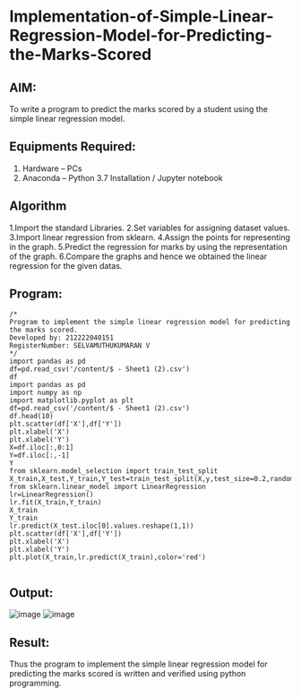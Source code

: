 # Implementation-of-Simple-Linear-Regression-Model-for-Predicting-the-Marks-Scored

## AIM:
To write a program to predict the marks scored by a student using the simple linear regression model.

## Equipments Required:
1. Hardware – PCs
2. Anaconda – Python 3.7 Installation / Jupyter notebook

## Algorithm
1.Import the standard Libraries. 
2.Set variables for assigning dataset values. 
3.Import linear regression from sklearn. 
4.Assign the points for representing in the graph. 
5.Predict the regression for marks by using the representation of the graph. 
6.Compare the graphs and hence we obtained the linear regression for the given datas.
## Program:
```
/*
Program to implement the simple linear regression model for predicting the marks scored.
Developed by: 212222040151
RegisterNumber: SELVAMUTHUKUMARAN V 
*/
import pandas as pd
df=pd.read_csv('/content/$ - Sheet1 (2).csv')
df
import pandas as pd
import numpy as np
import matplotlib.pyplot as plt
df=pd.read_csv('/content/$ - Sheet1 (2).csv')
df.head(10)
plt.scatter(df['X'],df['Y'])
plt.xlabel('X')
plt.xlabel('Y')
X=df.iloc[:,0:1]
Y=df.iloc[:,-1]
Y
from sklearn.model_selection import train_test_split
X_train,X_test,Y_train,Y_test=train_test_split(X,y,test_size=0.2,random_state=0)
from sklearn.linear_model import LinearRegression
lr=LinearRegression()
lr.fit(X_train,Y_train)
X_train
Y_train
lr.predict(X_test.iloc[0].values.reshape(1,1))
plt.scatter(df['X'],df['Y'])
plt.xlabel('X')
plt.xlabel('Y')
plt.plot(X_train,lr.predict(X_train),color='red')


```

## Output:
![image](https://github.com/selva258963/Implementation-of-Simple-Linear-Regression-Model-for-Predicting-the-Marks-Scored/assets/121961701/4e6125b3-4af6-4725-b6f5-55f001f799a9)
![image](https://github.com/selva258963/Implementation-of-Simple-Linear-Regression-Model-for-Predicting-the-Marks-Scored/assets/121961701/af8d6442-152a-46dd-a26d-37da9291b809)


## Result:
Thus the program to implement the simple linear regression model for predicting the marks scored is written and verified using python programming.
